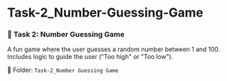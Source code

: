 # Task-2_Number-Guessing-Game
### 📌 Task 2: Number Guessing Game
A fun game where the user guesses a random number between 1 and 100. Includes logic to guide the user ("Too high" or "Too low").

📂 Folder: `Task-2_Number Guessing Game`
